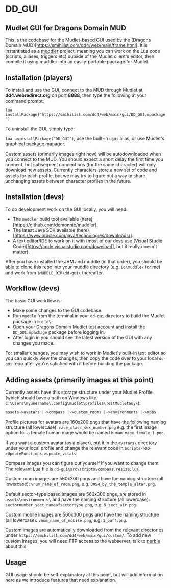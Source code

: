 # DD_GUI

## Mudlet GUI for Dragons Domain MUD

This is the codebase for the [Mudlet](https://www.mudlet.org/)-based GUI used by the (Dragons Domain MUD)[https://smihilist.com/dd4/web/main/frame.html]. It is instantiated as a [muddler](https://github.com/demonnic/muddler) project, meaning you can work on the Lua code (scripts, aliases, triggers etc) outside of the Mudlet client's editor, then compile it using muddler into an easily-portable package for Mudlet.


## Installation (players)

To install and use the GUI, connect to the MUD through Mudlet at **dd4.webredirect.org** on port **8888**, then type the following at your command prompt:

`lua installPackage("https://smihilist.com/dd4/web/main/gui/DD_GUI.mpackage")`

To uninstall the GUI, simply type:

`lua uninstallPackage("DD_GUI")`, use the built-in `ugui` alias, or use Mudlet's graphical package manager.

Custom assets (primarily images right now) will be autodownloaded when you connect to the MUD.  You should expect a short delay the first time you connect, but subsequent connections (for the same character) will only download new assets. Currently characters store a new set of code and assets for each profile, but we may try to figure out a way to share unchanging assets between character profiles in the future.


## Installation (devs)

To do development work on the GUI locally, you will need:
- The `muddler` build tool available (here)[https://github.com/demonnic/muddler].
- The latest Java SDK available (here)[https://www.oracle.com/java/technologies/downloads/].
- A text editor/IDE to work on it with (most of our devs use (Visual Studio Code)[https://code.visualstudio.com/download], but it really doesn't matter).

After you have installed the JVM and muddle (in that order), you should be able to clone this repo into your muddle directory (e.g. `D:\muddle\` for me) and work from `$MUDDLE_DIR\dd-gui\` thereafter.  


## Workflow (devs)

The basic GUI workflow is:

- Make some changes to the GUI codebase.
- Run `muddle` from the terminal in your `dd-gui` directory to build the Mudlet package in `build\`.
- Open your Dragons Domain Mudlet test account and install the `DD_GUI.mpackage` package before logging in.
- After login in you should see the latest version of the GUI with any changes you made.

For smaller changes, you may wish to work in Mudlet's built-in text editor so you can quickly view the changes, then copy the code over to your local  `dd-gui` repo after you're satisfied with it before building the package.


## Adding assets (primarily images at this point)
Currently assets have this storage structure under your Mudlet Profile (which should have a path on Windows like `C:\Users\myusername\.config\mudlet\profiles\TestMudletGuy\`):

`assets->avatars
      |->compass
      |->custom_rooms
      |->environments
      |->mobs`

Profile pictures for avatars are 160x200 pngs that have the following naming structure (all lowercase):
`race_class_sex_number.png` e.g. the first image option for a female human mage would be named `human_mage_female_1.png`.

If you want a custom avatar (as a player), put it in the `avatars\` directory under your local profile and change the relevant code in `Scripts->DD->UpdateFunctions->update_vitals`.

Compass images you can figure out yourself if you want to change them.  The relevant Lua file is `dd-gui\src\scripts\compass.resize.lua`.

Custom room images are 560x300 pngs and have the naming structure (all lowercase):
`vnum_name_of_room.png`, e.g. `3054_by_the_temple_altar.png`.

Default sector-type based images are 560x300 pngs, are stored in `assets\environments\` and have the naming structure (all lowercase):
`sectornumber_sect_nameofsectortype.png`, e.g. `9_sect_air.png`.

Custom mobile images are 560x300 pngs and have the naming structure (all lowercase):
`vnum_name_of_mobile.png`, e.g. `1_puff.png`.

Custom images are automatically downloaded from the relevant directories under `https://smihilist.com/dd4/web/main/gui/custom/`. To add new custom images, you will need FTP access to the webserver, talk to [nerble](https://github.com/nerble) about this.

## Usage

GUI usage should be self-explanatory at this point, but will add information here as we introduce features that need explanation.

